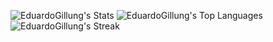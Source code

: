 ![EduardoGillung's Stats](https://github-readme-stats.vercel.app/api?username=EduardoGillung&theme=dark&show_icons=true&hide_border=true&count_private=true)
![EduardoGillung's Top Languages](https://github-readme-stats.vercel.app/api/top-langs/?username=EduardoGillung&theme=dark&show_icons=true&hide_border=true&layout=compact)
![EduardoGillung's Streak](https://github-readme-streak-stats.herokuapp.com/?user=EduardoGillung&theme=dark&hide_border=true)
<!--
**EduardoGillung/EduardoGillung** is a ✨ _special_ ✨ repository because its `README.md` (this file) appears on your GitHub profile.

Here are some ideas to get you started:

- 🔭 I’m currently working on ...
- 🌱 I’m currently learning ...
- 👯 I’m looking to collaborate on ...
- 🤔 I’m looking for help with ...
- 💬 Ask me about ...
- 📫 How to reach me: ...
- 😄 Pronouns: ...
- ⚡ Fun fact: ...
-->
